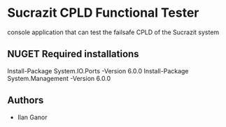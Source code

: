 # Sucrazit CPLD Functional Tester
console application that can test the failsafe CPLD of the Sucrazit system

## NUGET Required installations
Install-Package System.IO.Ports -Version 6.0.0
Install-Package System.Management -Version 6.0.0

## Authors
* Ilan Ganor